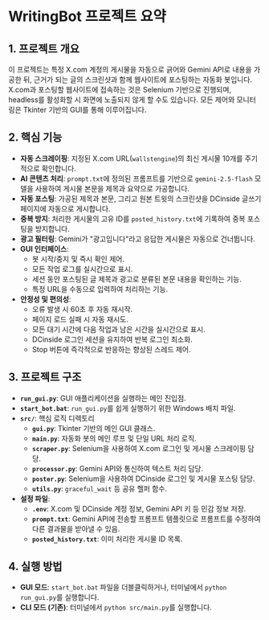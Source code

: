 # WritingBot 프로젝트 요약

## 1. 프로젝트 개요

이 프로젝트는 특정 X.com 계정의 게시물을 자동으로 긁어와 Gemini API로 내용을 가공한 뒤, 근거가 되는 글의 스크린샷과 함께 웹사이트에 포스팅하는 자동화 봇입니다.
X.com과 포스팅할 웹사이트에 접속하는 것은 Selenium 기반으로 진행되며, headless를 활성화할 시 화면에 노출되지 않게 할 수도 있습니다.
모든 제어와 모니터링은 Tkinter 기반의 GUI를 통해 이루어집니다.

## 2. 핵심 기능

- **자동 스크레이핑**: 지정된 X.com URL(`wallstengine`)의 최신 게시물 10개를 주기적으로 확인합니다.
- **AI 콘텐츠 처리**: `prompt.txt`에 정의된 프롬프트를 기반으로 `gemini-2.5-flash` 모델을 사용하여 게시물 본문을 제목과 요약으로 가공합니다.
- **자동 포스팅**: 가공된 제목과 본문, 그리고 원본 트윗의 스크린샷을 DCinside 글쓰기 페이지에 자동으로 게시합니다.
- **중복 방지**: 처리한 게시물의 고유 ID를 `posted_history.txt`에 기록하여 중복 포스팅을 방지합니다.
- **광고 필터링**: Gemini가 "광고입니다"라고 응답한 게시물은 자동으로 건너뜁니다.
- **GUI 인터페이스**:
    - 봇 시작/중지 및 즉시 확인 제어.
    - 모든 작업 로그를 실시간으로 표시.
    - 세션 동안 포스팅된 글 제목과 광고로 분류된 본문 내용을 확인하는 기능.
    - 특정 URL을 수동으로 입력하여 처리하는 기능.
- **안정성 및 편의성**:
    - 오류 발생 시 60초 후 자동 재시작.
    - 페이지 로드 실패 시 자동 재시도.
    - 모든 대기 시간에 다음 작업과 남은 시간을 실시간으로 표시.
    - DCinside 로그인 세션을 유지하여 반복 로그인 최소화.
    - Stop 버튼에 즉각적으로 반응하는 향상된 스레드 제어.

## 3. 프로젝트 구조

- **`run_gui.py`**: GUI 애플리케이션을 실행하는 메인 진입점.
- **`start_bot.bat`**: `run_gui.py`를 쉽게 실행하기 위한 Windows 배치 파일.
- **`src/`**: 핵심 로직 디렉토리
    - **`gui.py`**: Tkinter 기반의 메인 GUI 클래스.
    - **`main.py`**: 자동화 봇의 메인 루프 및 단일 URL 처리 로직.
    - **`scraper.py`**: Selenium을 사용하여 X.com 로그인 및 게시물 스크레이핑 담당.
    - **`processor.py`**: Gemini API와 통신하여 텍스트 처리 담당.
    - **`poster.py`**: Selenium을 사용하여 DCinside 로그인 및 게시물 포스팅 담당.
    - **`utils.py`**: `graceful_wait` 등 공유 헬퍼 함수.
- **설정 파일**:
    - **`.env`**: X.com 및 DCinside 계정 정보, Gemini API 키 등 민감 정보 저장.
    - **`prompt.txt`**: Gemini API에 전송할 프롬프트 템플릿으로 프롬프트를 수정하여 다른 결과물을 받아낼 수 있음.
    - **`posted_history.txt`**: 이미 처리한 게시물 ID 목록.

## 4. 실행 방법

- **GUI 모드**: `start_bot.bat` 파일을 더블클릭하거나, 터미널에서 `python run_gui.py`를 실행합니다.
- **CLI 모드 (기존)**: 터미널에서 `python src/main.py`를 실행합니다.

